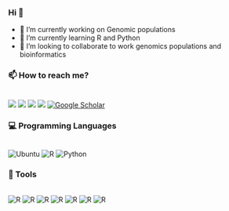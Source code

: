 ### Hi 👋 

- 🧬 I’m currently working on Genomic populations
- 🌱 I’m currently learning R and Python
- 🔬 I’m looking to collaborate to work genomics populations and bioinformatics 

### 📫 How to reach me?
<div> 
<div style="display: inline_block"><br>
 <a href="https://julianquinterog.netlify.app/" target="_blank"><img src="https://img.shields.io/badge/Netlify-00C7B7?style=for-the-badge&logo=netlify&logoColor=white" target="_blank"></a> 
  <a href = "mailto:julianquintero1924@gmail.com"><img src="https://img.shields.io/badge/-Gmail-E44C30?style=for-the-badge&logo=gmail&logoColor=white" target="_blank"></a>
  <a href = "https://twitter.com/Julian1924"><img src="https://img.shields.io/badge/Twitter-1DA1F2?style=for-the-badge&logo=twitter&logoColor=white"></a>
  <a href = "https://www.researchgate.net/profile/Julian-Quintero-Galvis"><img src="https://img.shields.io/badge/Research_Gate-00CCBB.svg?&style=for-the-badge&logo=ResearchGate&logoColor=white"></a>
  <a href="https://scholar.google.es/citations?user=lJViq6YAAAAJ&hl=es"><img src="https://img.shields.io/badge/-Google Scholar-555555?style=for-the-badge&logo=google-scholar&logoColor=white" alt="Google Scholar"></a>
 
</div>


### 💻 Programming Languages


</div>
<div style="display: inline_block"><br>
<img title="Ubuntu" alt="Ubuntu" src="https://img.shields.io/badge/Ubuntu-E95420?style=for-the-badge&logo=ubuntu&logoColor=white">
<img title="R" alt="R" src="https://img.shields.io/badge/R-276DC3?style=for-the-badge&logo=r&logoColor=white">  
<img title="Python" alt="Python" src="https://img.shields.io/badge/Python-FFD43B?style=for-the-badge&logo=python&logoColor=blue">
    
</div>


### 🔧 Tools 

</div>
<div style="display: inline_block"><br>  
<img title="R studio" alt="R" src="https://img.shields.io/badge/RStudio-75AADB?style=for-the-badge&logo=RStudio&logoColor=white">
<img title="Visual Studio" alt="R" src="https://img.shields.io/badge/VSCode-0078D4?style=for-the-badge&logo=visual%20studio%20code&logoColor=white">
<img title="Git" alt="R" src="https://img.shields.io/badge/GIT-E44C30?style=for-the-badge&logo=git&logoColor=white">
<img title="Conda" alt="R" src="https://img.shields.io/badge/conda-342B029.svg?&style=for-the-badge&logo=anaconda&logoColor=white">
<img title="Markdown" alt="R" src="https://img.shields.io/badge/Markdown-000000?style=for-the-badge&logo=markdown&logoColor=white">
<img title="Jupyter" alt="R" src="https://img.shields.io/badge/Jupyter-F37626.svg?&style=for-the-badge&logo=Jupyter&logoColor=white">
<img title="Git" alt="R" src="https://img.shields.io/badge/GitHub-100000?style=for-the-badge&logo=github&logoColor=white">
  
</div>



